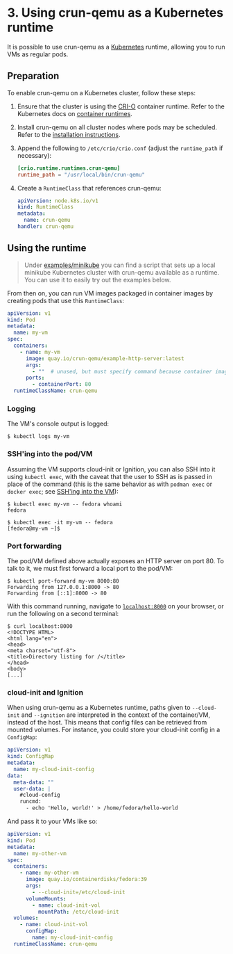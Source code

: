 # 3. Using crun-qemu as a Kubernetes runtime

It is possible to use crun-qemu as a [Kubernetes] runtime, allowing you to run
VMs as regular pods.

## Preparation

To enable crun-qemu on a Kubernetes cluster, follow these steps:

1. Ensure that the cluster is using the [CRI-O] container runtime. Refer to the
   Kubernetes docs on [container runtimes].

2. Install crun-qemu on all cluster nodes where pods may be scheduled. Refer to
   the [installation instructions].

3. Append the following to `/etc/crio/crio.conf` (adjust the `runtime_path` if
   necessary):

   ```toml
   [crio.runtime.runtimes.crun-qemu]
   runtime_path = "/usr/local/bin/crun-qemu"
   ```

4. Create a `RuntimeClass` that references crun-qemu:

   ```yaml
   apiVersion: node.k8s.io/v1
   kind: RuntimeClass
   metadata:
     name: crun-qemu
   handler: crun-qemu
   ```

## Using the runtime

> Under [examples/minikube] you can find a script that sets up a local minikube
> Kubernetes cluster with crun-qemu available as a runtime. You can use it to
> easily try out the examples below.

From then on, you can run VM images packaged in container images by creating
pods that use this `RuntimeClass`:

```yaml
apiVersion: v1
kind: Pod
metadata:
  name: my-vm
spec:
  containers:
    - name: my-vm
      image: quay.io/crun-qemu/example-http-server:latest
      args:
        - ""  # unused, but must specify command because container image does not
      ports:
        - containerPort: 80
  runtimeClassName: crun-qemu
```

### Logging

The VM's console output is logged:

```console
$ kubectl logs my-vm
```

### SSH'ing into the pod/VM

Assuming the VM supports cloud-init or Ignition, you can also SSH into it using
`kubectl exec`, with the caveat that the user to SSH as is passed in place of
the command (this is the same behavior as with `podman exec` or `docker exec`;
see [SSH'ing into the VM]):

```console
$ kubectl exec my-vm -- fedora whoami
fedora

$ kubectl exec -it my-vm -- fedora
[fedora@my-vm ~]$
```

### Port forwarding

The pod/VM defined above actually exposes an HTTP server on port 80. To talk to
it, we must first forward a local port to the pod/VM:

```console
$ kubectl port-forward my-vm 8000:80
Forwarding from 127.0.0.1:8000 -> 80
Forwarding from [::1]:8000 -> 80
```

With this command running, navigate to [`localhost:8000`] on your browser, or
run the following on a second terminal:

```console
$ curl localhost:8000
<!DOCTYPE HTML>
<html lang="en">
<head>
<meta charset="utf-8">
<title>Directory listing for /</title>
</head>
<body>
[...]
```

### cloud-init and Ignition

When using crun-qemu as a Kubernetes runtime, paths given to `--cloud-init` and
`--ignition` are interpreted in the context of the container/VM, instead of the
host. This means that config files can be retrieved from mounted volumes. For
instance, you could store your cloud-init config in a `ConfigMap`:

```yaml
apiVersion: v1
kind: ConfigMap
metadata:
  name: my-cloud-init-config
data:
  meta-data: ""
  user-data: |
    #cloud-config
    runcmd:
      - echo 'Hello, world!' > /home/fedora/hello-world
```

And pass it to your VMs like so:

```yaml
apiVersion: v1
kind: Pod
metadata:
  name: my-other-vm
spec:
  containers:
    - name: my-other-vm
      image: quay.io/containerdisks/fedora:39
      args:
        - --cloud-init=/etc/cloud-init
      volumeMounts:
        - name: cloud-init-vol
          mountPath: /etc/cloud-init
  volumes:
    - name: cloud-init-vol
      configMap:
        name: my-cloud-init-config
  runtimeClassName: crun-qemu
```

[container runtimes]: https://kubernetes.io/docs/setup/production-environment/container-runtimes/#cri-o
[CRI-O]: https://cri-o.io/
[examples/minikube]: /examples/minikube
[installation instructions]: 1-installing.md
[Kubernetes]: https://kubernetes.io/
[`localhost:8000`]: http://localhost:8000/
[SSH'ing into the VM]: 2-podman-docker.md#sshing-into-the-vm
